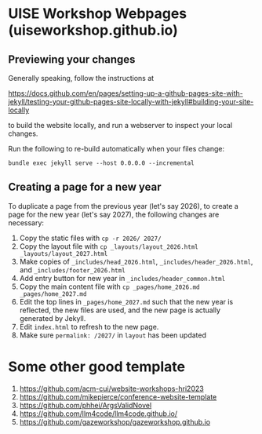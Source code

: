 # UISE Workshop Webpages (uiseworkshop.github.io)

## Previewing your changes

Generally speaking, follow the instructions at

https://docs.github.com/en/pages/setting-up-a-github-pages-site-with-jekyll/testing-your-github-pages-site-locally-with-jekyll#building-your-site-locally

to build the website locally, and run a webserver to inspect your local changes.

Run the following to re-build automatically when your files change:
```
bundle exec jekyll serve --host 0.0.0.0 --incremental
```

## Creating a page for a new year
To duplicate a page from the previous year (let's say 2026), to create a page for the new year (let's say 2027), the following changes are necessary:

1. Copy the static files with `cp -r 2026/ 2027/`
2. Copy the layout file with `cp _layouts/layout_2026.html _layouts/layout_2027.html`
3. Make copies of `_includes/head_2026.html`, `_includes/header_2026.html`, and `_includes/footer_2026.html`
4. Add entry button for new year in `_includes/header_common.html`
5. Copy the main content file with `cp _pages/home_2026.md _pages/home_2027.md`
6. Edit the top lines in `_pages/home_2027.md` such that the new year is reflected, the new files are used, and the new page is actually generated by Jekyll.
7. Edit `index.html` to refresh to the new page.
8. Make sure `permalink: /2027/` in `layout` has been updated


# Some other good template
1. https://github.com/acm-cui/website-workshops-hri2023
2. https://github.com/mikepierce/conference-website-template
3. https://github.com/phhei/ArgsValidNovel
4. https://github.com/llm4code/llm4code.github.io/
5. https://github.com/gazeworkshop/gazeworkshop.github.io
